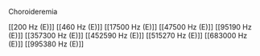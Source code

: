 Choroideremia

[[200 Hz (E)]]
[[460 Hz (E)]]
[[17500 Hz (E)]]
[[47500 Hz (E)]]
[[95190 Hz (E)]]
[[357300 Hz (E)]]
[[452590 Hz (E)]]
[[515270 Hz (E)]]
[[683000 Hz (E)]]
[[995380 Hz (E)]]